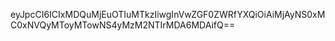 eyJpcCI6ICIxMDQuMjEuOTIuMTkzIiwgInVwZGF0ZWRfYXQiOiAiMjAyNS0xMC0xNVQyMToyMTowNS4yMzM2NTIrMDA6MDAifQ==